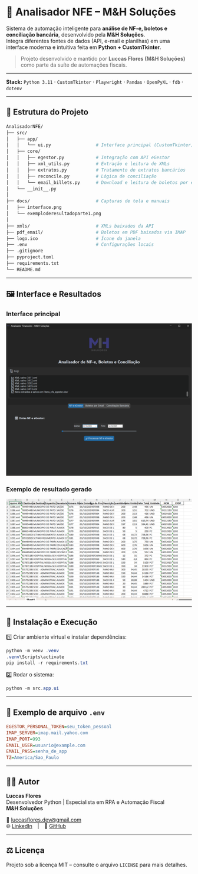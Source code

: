 # 🧠 Analisador NFE – M&H Soluções

Sistema de automação inteligente para **análise de NF-e, boletos e conciliação bancária**, desenvolvido pela **M&H Soluções**.  
Integra diferentes fontes de dados (API, e-mail e planilhas) em uma interface moderna e intuitiva feita em **Python + CustomTkinter**.

> Projeto desenvolvido e mantido por **Luccas Flores (M&H Soluções)** como parte da suíte de automações fiscais.

---

**Stack:** `Python 3.11` · `CustomTkinter` · `Playwright` · `Pandas` · `OpenPyXL` · `fdb` · `dotenv`

---

## 📁 Estrutura do Projeto

```bash
AnalisadorNFE/
├── src/
│   ├── app/
│   │   └── ui.py                 # Interface principal (CustomTkinter)
│   ├── core/
│   │   ├── egestor.py            # Integração com API eGestor
│   │   ├── xml_utils.py          # Extração e leitura de XMLs
│   │   ├── extratos.py           # Tratamento de extratos bancários
│   │   ├── reconcile.py          # Lógica de conciliação
│   │   └── email_billets.py      # Download e leitura de boletos por e-mail
│   └── __init__.py
│
├── docs/                         # Capturas de tela e manuais
│   ├── interface.png
│   └── exemploderesultadoparte1.png
│
├── xmls/                         # XMLs baixados da API
├── pdf_email/                    # Boletos em PDF baixados via IMAP
├── logo.ico                      # Ícone da janela
├── .env                          # Configurações locais
├── .gitignore
├── pyproject.toml
├── requirements.txt
└── README.md
```

---

## 🖼️ Interface e Resultados

### Interface principal
![Interface do sistema](docs/interface.png)

### Exemplo de resultado gerado
![Exemplo de resultado da conciliação](docs/exemploderesultadoparte1.png)

---

## 🚀 Instalação e Execução

1️⃣ Criar ambiente virtual e instalar dependências:

```powershell
python -m venv .venv
.venv\Scripts\activate
pip install -r requirements.txt
```

2️⃣ Rodar o sistema:

```powershell
python -m src.app.ui
```

---

## 🔐 Exemplo de arquivo `.env`

```ini
EGESTOR_PERSONAL_TOKEN=seu_token_pessoal
IMAP_SERVER=imap.mail.yahoo.com
IMAP_PORT=993
EMAIL_USER=usuario@example.com
EMAIL_PASS=senha_de_app
TZ=America/Sao_Paulo
```

---

## 👨‍💻 Autor

**Luccas Flores**  
Desenvolvedor Python | Especialista em RPA e Automação Fiscal  
**M&H Soluções**

📧 luccasflores.dev@gmail.com  
🌐 [LinkedIn](https://www.linkedin.com/in/luccas-flores-038757231/) | 🐙 [GitHub](https://github.com/luccasflores)

---

## ⚖️ Licença

Projeto sob a licença MIT – consulte o arquivo `LICENSE` para mais detalhes.
